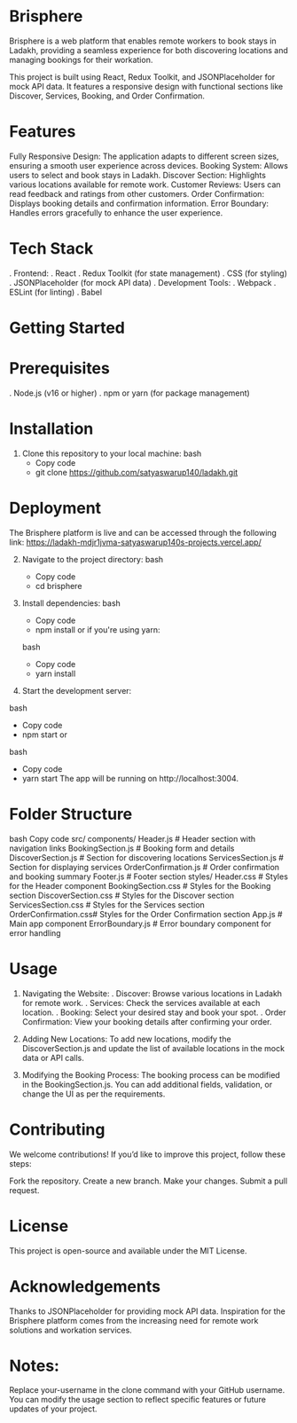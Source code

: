 # Brisphere
Brisphere is a web platform that enables remote workers to book stays in Ladakh, providing a seamless experience for both discovering locations and managing bookings for their workation.

This project is built using React, Redux Toolkit, and JSONPlaceholder for mock API data. It features a responsive design with functional sections like Discover, Services, Booking, and Order Confirmation.

# Features
Fully Responsive Design: The application adapts to different screen sizes, ensuring a smooth user experience across devices.
Booking System: Allows users to select and book stays in Ladakh.
Discover Section: Highlights various locations available for remote work.
Customer Reviews: Users can read feedback and ratings from other customers.
Order Confirmation: Displays booking details and confirmation information.
Error Boundary: Handles errors gracefully to enhance the user experience.
# Tech Stack
. Frontend:
  . React
  . Redux Toolkit (for state management)
  . CSS (for styling)
  . JSONPlaceholder (for mock API data)
. Development Tools:
  . Webpack
  . ESLint (for linting)
  . Babel
# Getting Started
# Prerequisites
  . Node.js (v16 or higher)
  . npm or yarn (for package management)

# Installation
1. Clone this repository to your local machine:
   bash
   - Copy code
   - git clone https://github.com/satyaswarup140/ladakh.git
# Deployment
  The Brisphere platform is live and can be accessed through the following link:
  https://ladakh-mdjr1jvma-satyaswarup140s-projects.vercel.app/
  
2. Navigate to the project directory:
   bash
   - Copy code
   - cd brisphere
3. Install dependencies:
   bash
   - Copy code
   - npm install
or if you're using yarn:

   bash
   - Copy code
   - yarn install
4. Start the development server:

  bash
  - Copy code
  - npm start
or

  bash
  - Copy code
  - yarn start
The app will be running on http://localhost:3004.

# Folder Structure
bash
Copy code
src/
  components/
    Header.js            # Header section with navigation links
    BookingSection.js    # Booking form and details
    DiscoverSection.js   # Section for discovering locations
    ServicesSection.js   # Section for displaying services
    OrderConfirmation.js # Order confirmation and booking summary
    Footer.js            # Footer section
  styles/
    Header.css           # Styles for the Header component
    BookingSection.css   # Styles for the Booking section
    DiscoverSection.css  # Styles for the Discover section
    ServicesSection.css  # Styles for the Services section
    OrderConfirmation.css# Styles for the Order Confirmation section
  App.js                 # Main app component
  ErrorBoundary.js       # Error boundary component for error handling
  
# Usage
1. Navigating the Website:
   . Discover: Browse various locations in Ladakh for remote work.
   . Services: Check the services available at each location.
   . Booking: Select your desired stay and book your spot.
   . Order Confirmation: View your booking details after confirming your order.
2. Adding New Locations: To add new locations, modify the DiscoverSection.js and update the list of available locations in the mock data or API calls.

3. Modifying the Booking Process: The booking process can be modified in the BookingSection.js. You can add additional fields, validation, or change the UI as per the requirements.

# Contributing
We welcome contributions! If you’d like to improve this project, follow these steps:

Fork the repository.
Create a new branch.
Make your changes.
Submit a pull request.
# License
This project is open-source and available under the MIT License.

# Acknowledgements
Thanks to JSONPlaceholder for providing mock API data.
Inspiration for the Brisphere platform comes from the increasing need for remote work solutions and workation services.
# Notes:
Replace your-username in the clone command with your GitHub username.
You can modify the usage section to reflect specific features or future updates of your project.





